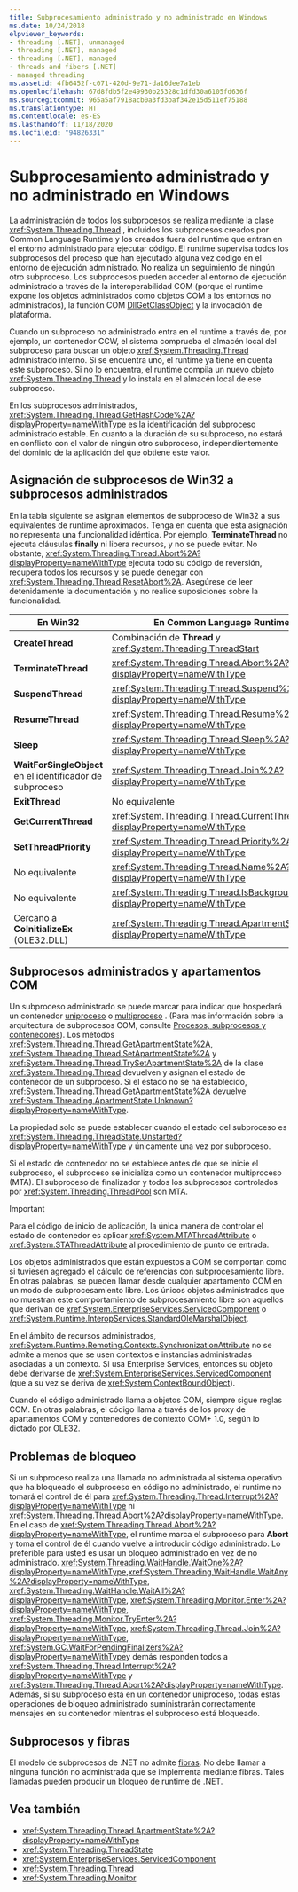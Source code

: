 ```yaml
---
title: Subprocesamiento administrado y no administrado en Windows
ms.date: 10/24/2018
elpviewer_keywords:
- threading [.NET], unmanaged
- threading [.NET], managed
- threading [.NET], managed
- threads and fibers [.NET]
- managed threading
ms.assetid: 4fb6452f-c071-420d-9e71-da16dee7a1eb
ms.openlocfilehash: 67d8fdb5f2e49930b25328c1dfd30a6105fd636f
ms.sourcegitcommit: 965a5af7918acb0a3fd3baf342e15d511ef75188
ms.translationtype: HT
ms.contentlocale: es-ES
ms.lasthandoff: 11/18/2020
ms.locfileid: "94826331"
---
```

# <a name="managed-and-unmanaged-threading-in-windows"></a>Subprocesamiento administrado y no administrado en Windows

La administración de todos los subprocesos se realiza mediante la clase <xref:System.Threading.Thread> , incluidos los subprocesos creados por Common Language Runtime y los creados fuera del runtime que entran en el entorno administrado para ejecutar código. El runtime supervisa todos los subprocesos del proceso que han ejecutado alguna vez código en el entorno de ejecución administrado. No realiza un seguimiento de ningún otro subproceso. Los subprocesos pueden acceder al entorno de ejecución administrado a través de la interoperabilidad COM (porque el runtime expone los objetos administrados como objetos COM a los entornos no administrados), la función COM [DllGetClassObject](/windows/desktop/api/combaseapi/nf-combaseapi-dllgetclassobject) y la invocación de plataforma.  
  
 Cuando un subproceso no administrado entra en el runtime a través de, por ejemplo, un contenedor CCW, el sistema comprueba el almacén local del subproceso para buscar un objeto <xref:System.Threading.Thread> administrado interno. Si se encuentra uno, el runtime ya tiene en cuenta este subproceso. Si no lo encuentra, el runtime compila un nuevo objeto <xref:System.Threading.Thread> y lo instala en el almacén local de ese subproceso.  
  
 En los subprocesos administrados, <xref:System.Threading.Thread.GetHashCode%2A?displayProperty=nameWithType> es la identificación del subproceso administrado estable. En cuanto a la duración de su subproceso, no estará en conflicto con el valor de ningún otro subproceso, independientemente del dominio de la aplicación del que obtiene este valor.  
  
## <a name="mapping-from-win32-threading-to-managed-threading"></a>Asignación de subprocesos de Win32 a subprocesos administrados

 En la tabla siguiente se asignan elementos de subproceso de Win32 a sus equivalentes de runtime aproximados. Tenga en cuenta que esta asignación no representa una funcionalidad idéntica. Por ejemplo, **TerminateThread** no ejecuta cláusulas **finally** ni libera recursos, y no se puede evitar. No obstante, <xref:System.Threading.Thread.Abort%2A?displayProperty=nameWithType> ejecuta todo su código de reversión, recupera todos los recursos y se puede denegar con <xref:System.Threading.Thread.ResetAbort%2A>. Asegúrese de leer detenidamente la documentación y no realice suposiciones sobre la funcionalidad.  
  
|En Win32|En Common Language Runtime|  
|--------------|------------------------------------|  
|**CreateThread**|Combinación de **Thread** y <xref:System.Threading.ThreadStart>|  
|**TerminateThread**|<xref:System.Threading.Thread.Abort%2A?displayProperty=nameWithType>|  
|**SuspendThread**|<xref:System.Threading.Thread.Suspend%2A?displayProperty=nameWithType>|  
|**ResumeThread**|<xref:System.Threading.Thread.Resume%2A?displayProperty=nameWithType>|  
|**Sleep**|<xref:System.Threading.Thread.Sleep%2A?displayProperty=nameWithType>|  
|**WaitForSingleObject** en el identificador de subproceso|<xref:System.Threading.Thread.Join%2A?displayProperty=nameWithType>|  
|**ExitThread**|No equivalente|  
|**GetCurrentThread**|<xref:System.Threading.Thread.CurrentThread%2A?displayProperty=nameWithType>|  
|**SetThreadPriority**|<xref:System.Threading.Thread.Priority%2A?displayProperty=nameWithType>|  
|No equivalente|<xref:System.Threading.Thread.Name%2A?displayProperty=nameWithType>|  
|No equivalente|<xref:System.Threading.Thread.IsBackground%2A?displayProperty=nameWithType>|  
|Cercano a **CoInitializeEx** (OLE32.DLL)|<xref:System.Threading.Thread.ApartmentState%2A?displayProperty=nameWithType>|  
  
## <a name="managed-threads-and-com-apartments"></a>Subprocesos administrados y apartamentos COM

Un subproceso administrado se puede marcar para indicar que hospedará un contenedor [uniproceso](/windows/desktop/com/single-threaded-apartments) o [multiproceso](/windows/desktop/com/multithreaded-apartments) . (Para más información sobre la arquitectura de subprocesos COM, consulte [Procesos, subprocesos y contenedores](/windows/desktop/com/processes--threads--and-apartments)). Los métodos <xref:System.Threading.Thread.GetApartmentState%2A>, <xref:System.Threading.Thread.SetApartmentState%2A> y <xref:System.Threading.Thread.TrySetApartmentState%2A> de la clase <xref:System.Threading.Thread> devuelven y asignan el estado de contenedor de un subproceso. Si el estado no se ha establecido, <xref:System.Threading.Thread.GetApartmentState%2A> devuelve <xref:System.Threading.ApartmentState.Unknown?displayProperty=nameWithType>.  
  
 La propiedad solo se puede establecer cuando el estado del subproceso es <xref:System.Threading.ThreadState.Unstarted?displayProperty=nameWithType> y únicamente una vez por subproceso.  
  
 Si el estado de contenedor no se establece antes de que se inicie el subproceso, el subproceso se inicializa como un contenedor multiproceso (MTA). El subproceso de finalizador y todos los subprocesos controlados por <xref:System.Threading.ThreadPool> son MTA.  
  
> [!IMPORTANT]
> Para el código de inicio de aplicación, la única manera de controlar el estado de contenedor es aplicar <xref:System.MTAThreadAttribute> o <xref:System.STAThreadAttribute> al procedimiento de punto de entrada.
  
 Los objetos administrados que están expuestos a COM se comportan como si tuviesen agregado el cálculo de referencias con subprocesamiento libre. En otras palabras, se pueden llamar desde cualquier apartamento COM en un modo de subprocesamiento libre. Los únicos objetos administrados que no muestran este comportamiento de subprocesamiento libre son aquellos que derivan de <xref:System.EnterpriseServices.ServicedComponent> o <xref:System.Runtime.InteropServices.StandardOleMarshalObject>.  
  
 En el ámbito de recursos administrados, <xref:System.Runtime.Remoting.Contexts.SynchronizationAttribute> no se admite a menos que se usen contextos e instancias administradas asociadas a un contexto. Si usa Enterprise Services, entonces su objeto debe derivarse de <xref:System.EnterpriseServices.ServicedComponent> (que a su vez se deriva de <xref:System.ContextBoundObject>).  
  
 Cuando el código administrado llama a objetos COM, siempre sigue reglas COM. En otras palabras, el código llama a través de los proxy de apartamentos COM y contenedores de contexto COM+ 1.0, según lo dictado por OLE32.  
  
## <a name="blocking-issues"></a>Problemas de bloqueo  

Si un subproceso realiza una llamada no administrada al sistema operativo que ha bloqueado el subproceso en código no administrado, el runtime no tomará el control de él para <xref:System.Threading.Thread.Interrupt%2A?displayProperty=nameWithType> ni <xref:System.Threading.Thread.Abort%2A?displayProperty=nameWithType>. En el caso de <xref:System.Threading.Thread.Abort%2A?displayProperty=nameWithType>, el runtime marca el subproceso para **Abort** y toma el control de él cuando vuelve a introducir código administrado. Lo preferible para usted es usar un bloqueo administrado en vez de no administrado. <xref:System.Threading.WaitHandle.WaitOne%2A?displayProperty=nameWithType>,<xref:System.Threading.WaitHandle.WaitAny%2A?displayProperty=nameWithType>, <xref:System.Threading.WaitHandle.WaitAll%2A?displayProperty=nameWithType>, <xref:System.Threading.Monitor.Enter%2A?displayProperty=nameWithType>, <xref:System.Threading.Monitor.TryEnter%2A?displayProperty=nameWithType>, <xref:System.Threading.Thread.Join%2A?displayProperty=nameWithType>, <xref:System.GC.WaitForPendingFinalizers%2A?displayProperty=nameWithType>y demás responden todos a <xref:System.Threading.Thread.Interrupt%2A?displayProperty=nameWithType> y <xref:System.Threading.Thread.Abort%2A?displayProperty=nameWithType>. Además, si su subproceso está en un contenedor uniproceso, todas estas operaciones de bloqueo administrado suministrarán correctamente mensajes en su contenedor mientras el subproceso está bloqueado.  

## <a name="threads-and-fibers"></a>Subprocesos y fibras

El modelo de subprocesos de .NET no admite [fibras](/windows/desktop/procthread/fibers). No debe llamar a ninguna función no administrada que se implementa mediante fibras. Tales llamadas pueden producir un bloqueo de runtime de .NET.

## <a name="see-also"></a>Vea también

- <xref:System.Threading.Thread.ApartmentState%2A?displayProperty=nameWithType>
- <xref:System.Threading.ThreadState>
- <xref:System.EnterpriseServices.ServicedComponent>
- <xref:System.Threading.Thread>
- <xref:System.Threading.Monitor>
